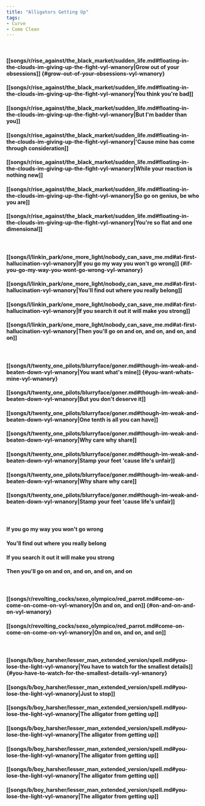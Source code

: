 ```yaml
---
title: "Alligators Getting Up"
tags:
- Curve
- Come Clean
---
```

&nbsp;
#### [[songs/r/rise_against/the_black_market/sudden_life.md#floating-in-the-clouds-im-giving-up-the-fight-vyl-wnanory|Grow out of your obsessions]] {#grow-out-of-your-obsessions-vyl-wnanory}
#### [[songs/r/rise_against/the_black_market/sudden_life.md#floating-in-the-clouds-im-giving-up-the-fight-vyl-wnanory|You think you're bad]]
#### [[songs/r/rise_against/the_black_market/sudden_life.md#floating-in-the-clouds-im-giving-up-the-fight-vyl-wnanory|But I'm badder than you]]
#### [[songs/r/rise_against/the_black_market/sudden_life.md#floating-in-the-clouds-im-giving-up-the-fight-vyl-wnanory|'Cause mine has come through consideration]]
#### [[songs/r/rise_against/the_black_market/sudden_life.md#floating-in-the-clouds-im-giving-up-the-fight-vyl-wnanory|While your reaction is nothing new]]
#### [[songs/r/rise_against/the_black_market/sudden_life.md#floating-in-the-clouds-im-giving-up-the-fight-vyl-wnanory|So go on genius, be who you are]]
#### [[songs/r/rise_against/the_black_market/sudden_life.md#floating-in-the-clouds-im-giving-up-the-fight-vyl-wnanory|You're so flat and one dimensional]]
&nbsp;
#### [[songs/l/linkin_park/one_more_light/nobody_can_save_me.md#at-first-hallucination-vyl-wnanory|If you go my way you won't go wrong]] {#if-you-go-my-way-you-wont-go-wrong-vyl-wnanory}
#### [[songs/l/linkin_park/one_more_light/nobody_can_save_me.md#at-first-hallucination-vyl-wnanory|You'll find out where you really belong]]
#### [[songs/l/linkin_park/one_more_light/nobody_can_save_me.md#at-first-hallucination-vyl-wnanory|If you search it out it will make you strong]]
#### [[songs/l/linkin_park/one_more_light/nobody_can_save_me.md#at-first-hallucination-vyl-wnanory|Then you'll go on and on, and on, and on, and on]]
&nbsp;
#### [[songs/t/twenty_one_pilots/blurryface/goner.md#though-im-weak-and-beaten-down-vyl-wnanory|You want what's mine]] {#you-want-whats-mine-vyl-wnanory}
#### [[songs/t/twenty_one_pilots/blurryface/goner.md#though-im-weak-and-beaten-down-vyl-wnanory|But you don't deserve it]]
#### [[songs/t/twenty_one_pilots/blurryface/goner.md#though-im-weak-and-beaten-down-vyl-wnanory|One tenth is all you can have]]
#### [[songs/t/twenty_one_pilots/blurryface/goner.md#though-im-weak-and-beaten-down-vyl-wnanory|Why care why share]]
#### [[songs/t/twenty_one_pilots/blurryface/goner.md#though-im-weak-and-beaten-down-vyl-wnanory|Stamp your feet 'cause life's unfair]]
#### [[songs/t/twenty_one_pilots/blurryface/goner.md#though-im-weak-and-beaten-down-vyl-wnanory|Why share why care]]
#### [[songs/t/twenty_one_pilots/blurryface/goner.md#though-im-weak-and-beaten-down-vyl-wnanory|Stamp your feet 'cause life's unfair]]
&nbsp;
#### If you go my way you won't go wrong
#### You'll find out where you really belong
#### If you search it out it will make you strong
#### Then you'll go on and on, and on, and on, and on
&nbsp;
#### [[songs/r/revolting_cocks/sexo_olympico/red_parrot.md#come-on-come-on-come-on-vyl-wnanory|On and on, and on]] {#on-and-on-and-on-vyl-wnanory}
#### [[songs/r/revolting_cocks/sexo_olympico/red_parrot.md#come-on-come-on-come-on-vyl-wnanory|On and on, and on, and on]]
&nbsp;
#### [[songs/b/boy_harsher/lesser_man_extended_version/spell.md#you-lose-the-light-vyl-wnanory|You have to watch for the smallest details]] {#you-have-to-watch-for-the-smallest-details-vyl-wnanory}
#### [[songs/b/boy_harsher/lesser_man_extended_version/spell.md#you-lose-the-light-vyl-wnanory|Just to stop]]
#### [[songs/b/boy_harsher/lesser_man_extended_version/spell.md#you-lose-the-light-vyl-wnanory|The alligator from getting up]]
#### [[songs/b/boy_harsher/lesser_man_extended_version/spell.md#you-lose-the-light-vyl-wnanory|The alligator from getting up]]
#### [[songs/b/boy_harsher/lesser_man_extended_version/spell.md#you-lose-the-light-vyl-wnanory|The alligator from getting up]]
#### [[songs/b/boy_harsher/lesser_man_extended_version/spell.md#you-lose-the-light-vyl-wnanory|The alligator from getting up]]
#### [[songs/b/boy_harsher/lesser_man_extended_version/spell.md#you-lose-the-light-vyl-wnanory|The alligator from getting up]]

